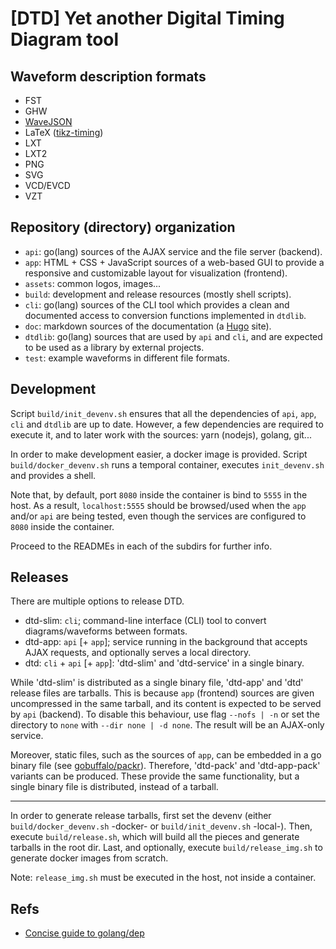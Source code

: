 # [DTD] Yet another Digital Timing Diagram tool

## Waveform description formats

- FST
- GHW
- [WaveJSON](https://github.com/drom/wavedrom/wiki/WaveJSON)
- LaTeX ([tikz-timing](https://ctan.org/pkg/tikz-timing))
- LXT
- LXT2
- PNG
- SVG
- VCD/EVCD
- VZT

## Repository (directory) organization

- `api`: go(lang) sources of the AJAX service and the file server (backend).
- `app`: HTML + CSS + JavaScript sources of a web-based GUI to provide a responsive and customizable layout for visualization (frontend).
- `assets`: common logos, images...
- `build`: development and release resources (mostly shell scripts).
- `cli`: go(lang) sources of the CLI tool which provides a clean and documented access to conversion functions implemented in `dtdlib`.
- `doc`: markdown sources of the documentation (a [Hugo](https://github.com/gohugoio/hugo) site).
- `dtdlib`: go(lang) sources that are used by `api` and `cli`, and are expected to be used as a library by external projects.
- `test`: example waveforms in different file formats.

## Development

Script `build/init_devenv.sh` ensures that all the dependencies of `api`, `app`, `cli` and `dtdlib` are up to date. However, a few dependencies are required to execute it, and to later work with the sources: yarn (nodejs), golang, git...

In order to make development easier, a docker image is provided. Script `build/docker_devenv.sh` runs a temporal container, executes `init_devenv.sh` and provides a shell.

Note that, by default, port `8080` inside the container is bind to `5555` in the host. As a result, `localhost:5555` should be browsed/used when the `app` and/or `api` are being tested, even though the services are configured to `8080` inside the container.

Proceed to the READMEs in each of the subdirs for further info.

## Releases

There are multiple options to release DTD.

- dtd-slim: `cli`; command-line interface (CLI) tool to convert diagrams/waveforms between formats.
- dtd-app: `api` [+ `app`]; service running in the background that accepts AJAX requests, and optionally serves a local directory.
- dtd: `cli` + `api` [+ `app`]: 'dtd-slim' and 'dtd-service' in a single binary.

While 'dtd-slim' is distributed as a single binary file, 'dtd-app' and 'dtd' release files are tarballs. This is because `app` (frontend) sources are given uncompressed in the same tarball, and its content is expected to be served by `api` (backend). To disable this behaviour, use flag `--nofs | -n` or set the directory to `none` with `--dir none | -d none`. The result will be an AJAX-only service.

Moreover, static files, such as the sources of `app`, can be embedded in a go binary file (see [gobuffalo/packr](https://github.com/gobuffalo/packr)). Therefore, 'dtd-pack' and 'dtd-app-pack' variants can be produced. These provide the same functionality, but a single binary file is distributed, instead of a tarball.

---

In order to generate release tarballs, first set the devenv (either `build/docker_devenv.sh` -docker- or `build/init_devenv.sh` -local-). Then, execute `build/release.sh`, which will build all the pieces and generate tarballs in the root dir. Last, and optionally, execute `build/release_img.sh` to generate docker images from scratch.

Note: `release_img.sh` must be executed in the host, not inside a container.

## Refs

- [Concise guide to golang/dep ](https://gist.github.com/subfuzion/12342599e26f5094e4e2d08e9d4ad50d)
